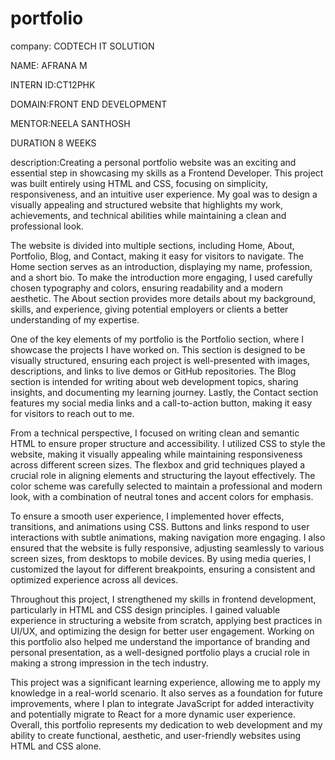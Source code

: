 # portfolio
company: CODTECH IT SOLUTION

NAME: AFRANA M

INTERN ID:CT12PHK

DOMAIN:FRONT END DEVELOPMENT

MENTOR:NEELA SANTHOSH

DURATION 8 WEEKS

description:Creating a personal portfolio website was an exciting and essential step in showcasing my skills as a Frontend Developer. This project was built entirely using HTML and CSS, focusing on simplicity, responsiveness, and an intuitive user experience. My goal was to design a visually appealing and structured website that highlights my work, achievements, and technical abilities while maintaining a clean and professional look.

The website is divided into multiple sections, including Home, About, Portfolio, Blog, and Contact, making it easy for visitors to navigate. The Home section serves as an introduction, displaying my name, profession, and a short bio. To make the introduction more engaging, I used carefully chosen typography and colors, ensuring readability and a modern aesthetic. The About section provides more details about my background, skills, and experience, giving potential employers or clients a better understanding of my expertise.

One of the key elements of my portfolio is the Portfolio section, where I showcase the projects I have worked on. This section is designed to be visually structured, ensuring each project is well-presented with images, descriptions, and links to live demos or GitHub repositories. The Blog section is intended for writing about web development topics, sharing insights, and documenting my learning journey. Lastly, the Contact section features my social media links and a call-to-action button, making it easy for visitors to reach out to me.

From a technical perspective, I focused on writing clean and semantic HTML to ensure proper structure and accessibility. I utilized CSS to style the website, making it visually appealing while maintaining responsiveness across different screen sizes. The flexbox and grid techniques played a crucial role in aligning elements and structuring the layout effectively. The color scheme was carefully selected to maintain a professional and modern look, with a combination of neutral tones and accent colors for emphasis.

To ensure a smooth user experience, I implemented hover effects, transitions, and animations using CSS. Buttons and links respond to user interactions with subtle animations, making navigation more engaging. I also ensured that the website is fully responsive, adjusting seamlessly to various screen sizes, from desktops to mobile devices. By using media queries, I customized the layout for different breakpoints, ensuring a consistent and optimized experience across all devices.

Throughout this project, I strengthened my skills in frontend development, particularly in HTML and CSS design principles. I gained valuable experience in structuring a website from scratch, applying best practices in UI/UX, and optimizing the design for better user engagement. Working on this portfolio also helped me understand the importance of branding and personal presentation, as a well-designed portfolio plays a crucial role in making a strong impression in the tech industry.

This project was a significant learning experience, allowing me to apply my knowledge in a real-world scenario. It also serves as a foundation for future improvements, where I plan to integrate JavaScript for added interactivity and potentially migrate to React for a more dynamic user experience. Overall, this portfolio represents my dedication to web development and my ability to create functional, aesthetic, and user-friendly websites using HTML and CSS alone.

